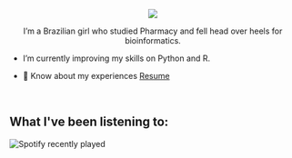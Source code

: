 
<p align="center">
<img src="https://capsule-render.vercel.app/api?text=Hey,%20I'm Beatriz!&animation=fadeIn&type=waving&color=gradient&height-100"/> 
 </p>



</a>

<p align="center">  I’m a Brazilian girl who studied Pharmacy and fell  head over heels for bioinformatics. </p> 


- I’m currently improving my skills on Python and R.

- 📄 Know about my experiences <a href="colocarlinkdoresume" target="blank">Resume</a>
<br/>

## What I've been listening to:

![Spotify recently played](https://spotify-recently-played-readme.vercel.app/api?user=biabergamo)

